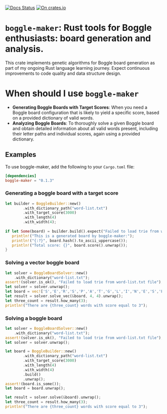 [![Docs Status](https://docs.rs/boggle-maker/badge.svg)](https://docs.rs/boggle-maker/)
[![On crates.io](https://img.shields.io/crates/v/boggle-maker.svg)](https://crates.io/crates/boggle-maker)

# `boggle-maker`: Rust tools for Boggle enthusiasts: board generation and analysis.

This crate implements genetic algorithms for Boggle board generation as part of my ongoing Rust language learning journey. Expect continuous improvements to code quality and data structure design.

# When should I use `boggle-maker`
- **Generating Boggle Boards with Target Scores**: When you need a Boggle board configuration that is likely to yield a specific score, based on a provided dictionary of valid words.
- **Analyzing Boggle Boards**: To thoroughly solve a given Boggle board and obtain detailed information about all valid words present, including their letter paths and individual scores, again using a provided dictionary.

## Examples

To use boggle-maker, add the following to your `Cargo.toml` file:

```toml
[dependencies]
boggle-maker = "0.1.3"
```

### Generating a boggle board with a target score

```rust
let builder = BoggleBuilder::new()
        .with_dictionary_path("word-list.txt")
        .with_target_score(3000)
        .with_length(4)
        .with_width(4);
   
if let Some(board) = builder.build().expect("Failed to load trie from word-list.txt file") {
   println!("This is a generated board by boggle-maker:");
   println!("{:?}", board.hash().to_ascii_uppercase());
   println!("Total score: {}", board.score().unwrap());
}
```

### Solving a vector boggle board 

```rust
let solver = BoggleBoardSolver::new()
    .with_dictionary("word-list.txt");
assert!(solver.is_ok(), "Failed to load trie from word-list.txt file");
let solver = solver.unwrap();
let board = vec!['S','E','R','S','P','A','T','G','L','I','N','E','S','E','R','S'];
let result = solver.solve_vec(&board, 4, 4).unwrap();
let three_count = result.how_many(3);
println!("There are {three_count} words with score equal to 3");
```

### Solving a boggle board 

```rust
let solver = BoggleBoardSolver::new()
    .with_dictionary("word-list.txt");
assert!(solver.is_ok(), "Failed to load trie from word-list.txt file");
let solver = solver.unwrap();

let board = BoggleBuilder::new()
        .with_dictionary_path("word-list.txt")
        .with_target_score(3000)
        .with_length(4)
        .with_width(4)
        .build()
        .unwrap();
assert!(board.is_some());
let board = board.unwrap();

let result = solver.solve(&board).unwrap();
let three_count = result.how_many(3);
println!("There are {three_count} words with score equal to 3");
```